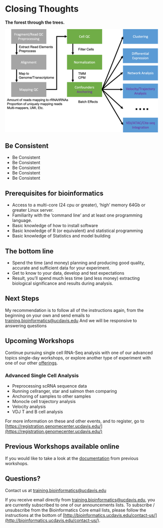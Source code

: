 # Closing Thoughts

**The forest through the trees.**

<img src="https://raw.githubusercontent.com/ucdavis-bioinformatics-training/ucdavis-bioinformatics-training.presentations/master/flowcharts/flowchart2.png" alt="flowchart2" width="600px"/>

## Be Consistent

* Be Consistent
* Be Consistent
* Be Consistent
* Be Consistent
* Be Consistent

## Prerequisites for bioinformatics

* Access to a multi-core (24 cpu or greater), ‘high’ memory 64Gb or greater Linux server.
* Familiarity with the ’command line’ and at least one programming language.
* Basic knowledge of how to install software
* Basic knowledge of R (or equivalent) and statistical programming
* Basic knowledge of Statistics and model building

## The bottom line

* Spend the time (and money) planning and producing good quality, accurate and sufficient data for your experiment.
* Get to know to your data, develop and test expectations
* Result, you’ll spend much less time (and less money) extracting biological significance and results during analysis.

## Next Steps

My recommendation is to follow all of the instructions again, from the beginning on your own and send emails to [training.bioinformatics@ucdavis.edu](mailto:training.bioinformatics@ucdavis.edu) And we will be responsive to answering questions

##  Upcoming Workshops

Continue pursuing single cell RNA-Seq analysis with one of our advanced topics single-day workshops, or explore another type of experiment with one of our other [offerings](https://registration.genomecenter.ucdavis.edu).

### Advanced Single Cell Analysis

* Preprocessing scRNA sequence data
* Running cellranger, star and salmon then comparing
* Anchoring of samples to other samples
* Monocle cell trajectory analysis
* Velocity analysis
* VDJ T and B cell analysis

For more information on these and other events, and to register, go to [https://registration.genomecenter.ucdavis.edu/](https://registration.genomecenter.ucdavis.edu/)

## Previous Workshops available online
If you would like to take a look at the [documentation](https://ucdavis-bioinformatics-training.github.io/) from previous workshops.


## Questions?

Contact us at [training.bioinformatics@ucdavis.edu](mailto:training.bioinformatics@ucdavis.edu)

If you receive email directly from [training.bioinformatics@ucdavis.edu](mailto:training.bioinformatics@ucdavis.edu), you are currently subscribed to one of our announcements lists. To subscribe / unsubscribe from the Bioinformatics Core email lists, please follow the instructions at the bottom of [http://bioinformatics.ucdavis.edu/contact-us/](http://bioinformatics.ucdavis.edu/contact-us/).
